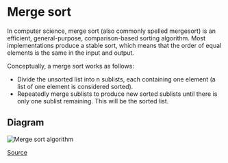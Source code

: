 # Merge sort

In computer science, merge sort (also commonly spelled mergesort) is an efficient, general-purpose, comparison-based sorting algorithm. Most implementations produce a stable sort, which means that the order of equal elements is the same in the input and output.

Conceptually, a merge sort works as follows:
- Divide the unsorted list into n sublists, each containing one element (a list of one element is considered sorted).
- Repeatedly merge sublists to produce new sorted sublists until there is only one sublist remaining. This will be the sorted list.

## Diagram

![Merge sort algorithm](https://upload.wikimedia.org/wikipedia/commons/thumb/e/e6/Merge_sort_algorithm_diagram.svg/798px-Merge_sort_algorithm_diagram.svg.png)

[Source](https://en.wikipedia.org/wiki/Merge_sort)